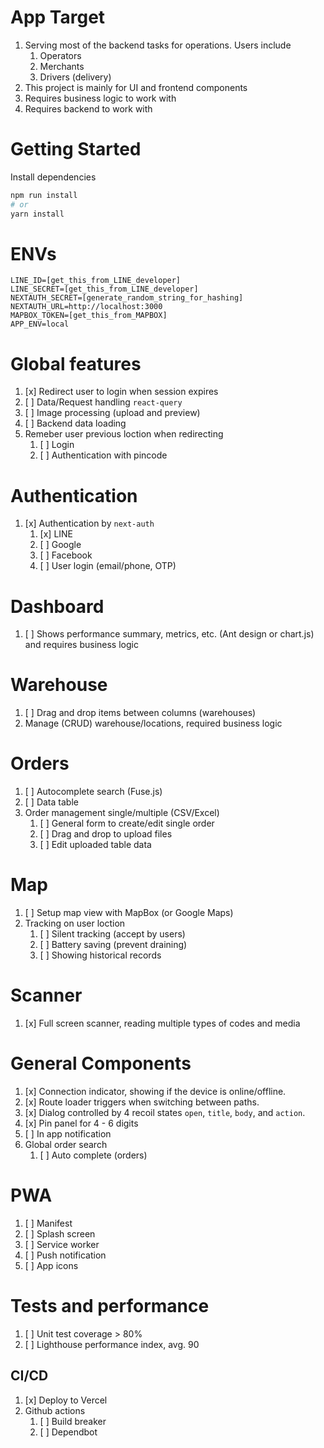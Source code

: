 # App Target
1. Serving most of the backend tasks for operations. Users include
   1. Operators
   2. Merchants
   3. Drivers (delivery)
2. This project is mainly for UI and frontend components
3. Requires business logic to work with
4. Requires backend to work with

# Getting Started
Install dependencies
```bash
npm run install
# or
yarn install
```

# ENVs
```
LINE_ID=[get_this_from_LINE_developer]
LINE_SECRET=[get_this_from_LINE_developer]
NEXTAUTH_SECRET=[generate_random_string_for_hashing]
NEXTAUTH_URL=http://localhost:3000
MAPBOX_TOKEN=[get_this_from_MAPBOX]
APP_ENV=local
```

# Global features
1. [x] Redirect user to login when session expires
2. [ ] Data/Request handling `react-query` 
3. [ ] Image processing (upload and preview)
4. [ ] Backend data loading
5. Remeber user previous loction when redirecting
   1. [ ] Login
   2. [ ] Authentication with pincode 

# Authentication
1. [x] Authentication by `next-auth`
   1. [x] LINE 
   1. [ ] Google
   2. [ ] Facebook
   3. [ ] User login (email/phone, OTP)

# Dashboard
1. [ ] Shows performance summary, metrics, etc. (Ant design or chart.js) and requires business logic

# Warehouse
1. [ ] Drag and drop items between columns (warehouses)
2. Manage (CRUD) warehouse/locations, required business logic 

# Orders
1. [ ] Autocomplete search (Fuse.js)
2. [ ] Data table
3. Order management single/multiple (CSV/Excel)
   1. [ ] General form to create/edit single order
   2. [ ] Drag and drop to upload files
   3. [ ] Edit uploaded table data

# Map
1. [ ] Setup map view with MapBox (or Google Maps)
2. Tracking on user loction
   1. [ ] Silent tracking (accept by users)
   2. [ ] Battery saving (prevent draining)
   3. [ ] Showing historical records

# Scanner
1. [x] Full screen scanner, reading multiple types of codes and media

# General Components
1. [x] Connection indicator, showing if the device is online/offline.
2. [x] Route loader triggers when switching between paths.
3. [x] Dialog controlled by 4 recoil states `open`, `title`, `body`, and `action`.
4. [x] Pin panel for 4 - 6 digits
5. [ ] In app notification
6. Global order search
   1. [ ] Auto complete (orders)

# PWA 
1. [ ] Manifest
2. [ ] Splash screen
3. [ ] Service worker
4. [ ] Push notification
5. [ ] App icons

# Tests and performance
1. [ ] Unit test coverage > 80%
2. [ ] Lighthouse performance index, avg. 90

## CI/CD 
1. [x] Deploy to Vercel
2. Github actions
   1. [ ] Build breaker
   2. [ ] Dependbot
